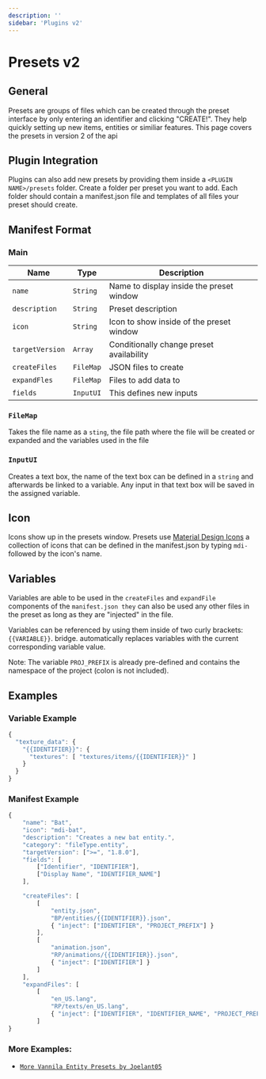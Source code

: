 ```yaml
---
description: ''
sidebar: 'Plugins v2'
---
```


# Presets v2

## General

Presets are groups of files which can be created through the preset interface by only entering an identifier and clicking "CREATE!". They help quickly setting up new items, entities or similiar features. This page covers the presets in version 2 of the api

## Plugin Integration

Plugins can also add new presets by providing them inside a `<PLUGIN NAME>/presets` folder. Create a folder per preset you want to add. Each folder should contain a manifest.json file and templates of all files your preset should create.

## Manifest Format

### Main

| Name                                 | Type                  | Description                              |
| ------------------------------------ | --------------------- | ---------------------------------------- |
| `name`                               | `String`              | Name to display inside the preset window |
| `description`                        | `String`              | Preset description                       |
| `icon`                               | `String`              | Icon to show inside of the preset window |
| `targetVersion`                      | `Array`               | Conditionally change preset availability |
| `createFiles`                        | `FileMap`             | JSON files to create                     |
| `expandFles`                         | `FileMap`             | Files to add data to                     |
| `fields`                             | `InputUI`             | This defines new inputs                  |

### `FileMap`

Takes the file name as a `sting`, the file path where the file will be created or expanded and the variables used in the file

### `InputUI`

Creates a text box, the name of the text box can be defined in a `string` and afterwards be linked to a variable. Any input in that text box will be saved in the assigned variable.



## Icon
Icons show up in the presets window. Presets use [Material Design Icons](https://materialdesignicons.com/) a collection of icons that can be defined in the manifest.json by typing `mdi-` followed by the icon's name.

## Variables

Variables are able to be used in the `createFiles` and `expandFile` components of the `manifest.json they` can also be used any other files in the preset as long as they are "injected" in the file.

Variables can be referenced by using them inside of two curly brackets: `{{VARIABLE}}`. bridge. automatically replaces variables with the current corresponding variable value.

Note: The variable `PROJ_PREFIX` is already pre-defined and contains the namespace of the project (colon is not included).


## Examples


### Variable Example

```javascript
{
  "texture_data": {
    "{{IDENTIFIER}}": {
      "textures": [ "textures/items/{{IDENTIFIER}}" ]
    }
  }
}
```


### Manifest Example

```javascript
{
	"name": "Bat",
	"icon": "mdi-bat",
	"description": "Creates a new bat entity.",
	"category": "fileType.entity",
	"targetVersion": [">=", "1.8.0"],
	"fields": [
		["Identifier", "IDENTIFIER"],
		["Display Name", "IDENTIFIER_NAME"]
	],

	"createFiles": [
		[
			"entity.json",
			"BP/entities/{{IDENTIFIER}}.json",
			{ "inject": ["IDENTIFIER", "PROJECT_PREFIX"] }
		],
		[
			"animation.json",
			"RP/animations/{{IDENTIFIER}}.json",
			{ "inject": ["IDENTIFIER"] }
		]
	],
	"expandFiles": [
		[
			"en_US.lang",
			"RP/texts/en_US.lang",
			{ "inject": ["IDENTIFIER", "IDENTIFIER_NAME", "PROJECT_PREFIX"] }
		]
}
```


### More Examples:

-	[`More Vannila Entity Presets by Joelant05`](https://github.com/bridge-core/plugins/tree/master/plugins/MoreVanillaEntityPresets)
